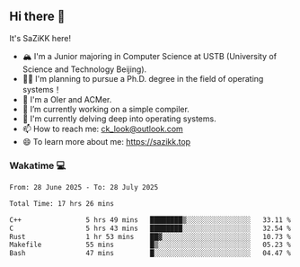 ## Hi there 👋

It's SaZiKK here!

- 🏔️ I'm a Junior majoring in Computer Science  at USTB (University of Science and Technology Beijing).
- 🧑‍🎓 I'm planning to pursue a Ph.D. degree in the field of operating systems！
- 🚀 I'm a OIer and ACMer.
- 🔭 I’m currently working on a simple compiler.
- 🌱 I'm currently delving deep into operating systems.
- 📫 How to reach me: ck_look@outlook.com
- 😄 To learn more about me: https://sazikk.top

  
<!--
**SaZiKK/SaZiKK** is a ✨ _special_ ✨ repository because its `README.md` (this file) appears on your GitHub profile.

Here are some ideas to get you started:

- 🔭 I’m currently working on ...
- 🌱 I’m currently learning ...
- 👯 I’m looking to collaborate on ...
- 🤔 I’m looking for help with ...
- 💬 Ask me about ...
- 📫 How to reach me: ...
- 😄 Pronouns: ...
- ⚡ Fun fact: ...
-->

### Wakatime 💻

<!--START_SECTION:waka-->

```txt
From: 28 June 2025 - To: 28 July 2025

Total Time: 17 hrs 26 mins

C++                5 hrs 49 mins   ████████▒░░░░░░░░░░░░░░░░   33.11 %
C                  5 hrs 43 mins   ████████░░░░░░░░░░░░░░░░░   32.54 %
Rust               1 hr 53 mins    ██▓░░░░░░░░░░░░░░░░░░░░░░   10.73 %
Makefile           55 mins         █▒░░░░░░░░░░░░░░░░░░░░░░░   05.23 %
Bash               47 mins         █░░░░░░░░░░░░░░░░░░░░░░░░   04.47 %
```

<!--END_SECTION:waka-->

